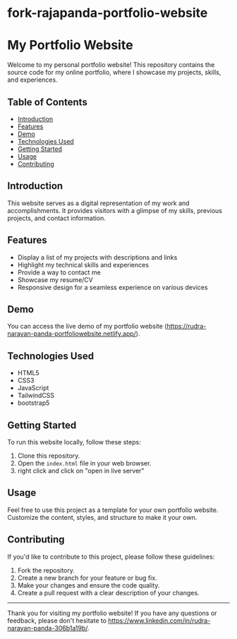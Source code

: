 # fork-rajapanda-portfolio-website
# My Portfolio Website

Welcome to my personal portfolio website! This repository contains the source code for my online portfolio, where I showcase my projects, skills, and experiences.

## Table of Contents

- [Introduction](#introduction)
- [Features](#features)
- [Demo](#demo)
- [Technologies Used](#technologies-used)
- [Getting Started](#getting-started)
- [Usage](#usage)
- [Contributing](#contributing)


## Introduction

This website serves as a digital representation of my work and accomplishments. It provides visitors with a glimpse of my skills, previous projects, and contact information.

## Features

- Display a list of my projects with descriptions and links
- Highlight my technical skills and experiences
- Provide a way to contact me
- Showcase my resume/CV
- Responsive design for a seamless experience on various devices

## Demo

You can access the live demo of my portfolio website (https://rudra-narayan-panda-portfoliowebsite.netlify.app/).

## Technologies Used

- HTML5
- CSS3
- JavaScript
- TailwindCSS
- bootstrap5

## Getting Started

To run this website locally, follow these steps:

1. Clone this repository.
2. Open the `index.html` file in your web browser.
3. right click and click on "open in live server"

## Usage

Feel free to use this project as a template for your own portfolio website. Customize the content, styles, and structure to make it your own.

## Contributing

If you'd like to contribute to this project, please follow these guidelines:

1. Fork the repository.
2. Create a new branch for your feature or bug fix.
3. Make your changes and ensure the code quality.
4. Create a pull request with a clear description of your changes.



---

Thank you for visiting my portfolio website! If you have any questions or feedback, please don't hesitate to https://www.linkedin.com/in/rudra-narayan-panda-306b1a19b/.



